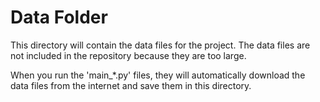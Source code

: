 # Data Folder

This directory will contain the data files for the project. The data files are not included in the repository because they are too large.

When you run the 'main_*.py' files, they will automatically download the data files from the internet and save them in this directory.